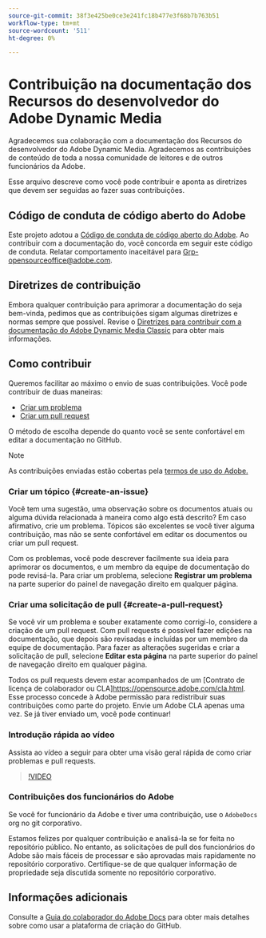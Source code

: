 ```yaml
---
source-git-commit: 38f3e425be0ce3e241fc18b477e3f68b7b763b51
workflow-type: tm+mt
source-wordcount: '511'
ht-degree: 0%

---
```

# Contribuição na documentação dos Recursos do desenvolvedor do Adobe Dynamic Media

Agradecemos sua colaboração com a documentação dos Recursos do desenvolvedor do Adobe Dynamic Media. Agradecemos as contribuições de conteúdo de toda a nossa comunidade de leitores e de outros funcionários da Adobe.

Esse arquivo descreve como você pode contribuir e aponta as diretrizes que devem ser seguidas ao fazer suas contribuições.

## Código de conduta de código aberto do Adobe

Este projeto adotou a [Código de conduta de código aberto do Adobe](code-of-conduct.md). Ao contribuir com a documentação do, você concorda em seguir este código de conduta. Relatar comportamento inaceitável para [Grp-opensourceoffice@adobe.com](mailto:Grp-opensourceoffice@adobe.com).

## Diretrizes de contribuição

Embora qualquer contribuição para aprimorar a documentação do seja bem-vinda, pedimos que as contribuições sigam algumas diretrizes e normas sempre que possível. Revise o [Diretrizes para contribuir com a documentação do Adobe Dynamic Media Classic](guidelines.md) para obter mais informações.

## Como contribuir

Queremos facilitar ao máximo o envio de suas contribuições. Você pode contribuir de duas maneiras:

* [Criar um problema](#create-an-issue)
* [Criar um pull request](#create-a-pull-request)

O método de escolha depende do quanto você se sente confortável em editar a documentação no GitHub.

>[!NOTE]
>
>As contribuições enviadas estão cobertas pela [termos de uso do Adobe.](https://www.adobe.com/legal/terms.html)

### Criar um tópico {#create-an-issue}

Você tem uma sugestão, uma observação sobre os documentos atuais ou alguma dúvida relacionada à maneira como algo está descrito? Em caso afirmativo, crie um problema. Tópicos são excelentes se você tiver alguma contribuição, mas não se sente confortável em editar os documentos ou criar um pull request.

Com os problemas, você pode descrever facilmente sua ideia para aprimorar os documentos, e um membro da equipe de documentação do pode revisá-la. Para criar um problema, selecione **Registrar um problema** na parte superior do painel de navegação direito em qualquer página.

### Criar uma solicitação de pull {#create-a-pull-request}

Se você vir um problema e souber exatamente como corrigi-lo, considere a criação de um pull request. Com pull requests é possível fazer edições na documentação, que depois são revisadas e incluídas por um membro da equipe de documentação. Para fazer as alterações sugeridas e criar a solicitação de pull, selecione **Editar esta página** na parte superior do painel de navegação direito em qualquer página.

Todos os pull requests devem estar acompanhados de um [Contrato de licença de colaborador ou CLA]https://opensource.adobe.com/cla.html. Esse processo concede à Adobe permissão para redistribuir suas contribuições como parte do projeto. Envie um Adobe CLA apenas uma vez. Se já tiver enviado um, você pode continuar!

### Introdução rápida ao vídeo

Assista ao vídeo a seguir para obter uma visão geral rápida de como criar problemas e pull requests.

>[!VIDEO](https://video.tv.adobe.com/v/27069)

### Contribuições dos funcionários do Adobe

Se você for funcionário da Adobe e tiver uma contribuição, use o `AdobeDocs` org no git corporativo.

Estamos felizes por qualquer contribuição e analisá-la se for feita no repositório público. No entanto, as solicitações de pull dos funcionários do Adobe são mais fáceis de processar e são aprovadas mais rapidamente no repositório corporativo. Certifique-se de que qualquer informação de propriedade seja discutida somente no repositório corporativo.

## Informações adicionais

Consulte a [Guia do colaborador do Adobe Docs](https://experienceleague.adobe.com/docs/contributor/contributor-guide/introduction.html?lang=pt-BR) para obter mais detalhes sobre como usar a plataforma de criação do GitHub.
